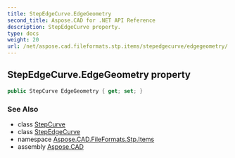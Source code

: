 ```yaml
---
title: StepEdgeCurve.EdgeGeometry
second_title: Aspose.CAD for .NET API Reference
description: StepEdgeCurve property. 
type: docs
weight: 20
url: /net/aspose.cad.fileformats.stp.items/stepedgecurve/edgegeometry/
---
```

## StepEdgeCurve.EdgeGeometry property

```csharp
public StepCurve EdgeGeometry { get; set; }
```

### See Also

* class [StepCurve](../../stepcurve/)
* class [StepEdgeCurve](../)
* namespace [Aspose.CAD.FileFormats.Stp.Items](../../stepedgecurve/)
* assembly [Aspose.CAD](../../../)


